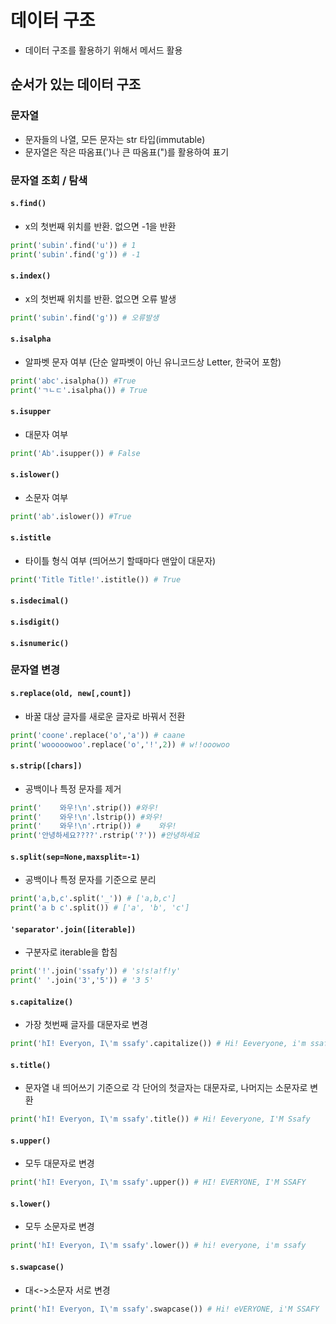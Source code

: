 # 데이터 구조
* 데이터 구조를 활용하기 위해서 메서드 활용

## 순서가 있는 데이터 구조
### 문자열
* 문자들의 나열, 모든 문자는 str 타입(immutable)
* 문자열은 작은 따옴표(')나 큰 따옴표(")를 활용하여 표기
### 문자열 조회 / 탐색
#### `s.find()`
* x의 첫번째 위치를 반환. 없으면 -1을 반환
``` python
print('subin'.find('u')) # 1
print('subin'.find('g')) # -1
```
#### `s.index()`
* x의 첫번째 위치를 반환. 없으면 오류 발생
``` python
print('subin'.find('g')) # 오류발생
```
#### `s.isalpha`
* 알파벳 문자 여부 (단순 알파벳이 아닌 유니코드상 Letter, 한국어 포함)
```python
print('abc'.isalpha()) #True
print('ㄱㄴㄷ'.isalpha()) # True
```
#### `s.isupper`
* 대문자 여부
``` python
print('Ab'.isupper()) # False
```
#### `s.islower()`
* 소문자 여부
``` python
print('ab'.islower()) #True
```
#### `s.istitle`
* 타이틀 형식 여부 (띄어쓰기 할때마다 맨앞이 대문자)
``` python
print('Title Title!'.istitle()) # True
```
#### `s.isdecimal()`
#### `s.isdigit()` 
#### `s.isnumeric()`

### 문자열 변경
#### `s.replace(old, new[,count])`
* 바꿀 대상 글자를 새로운 글자로 바꿔서 전환
```python
print('coone'.replace('o','a')) # caane
print('wooooowoo'.replace('o','!',2)) # w!!ooowoo
```
#### `s.strip([chars])`
* 공백이나 특정 문자를 제거
```python
print('    와우!\n'.strip()) #와우!
print('    와우!\n'.lstrip()) #와우!
print('    와우!\n'.rtrip()) #    와우!
print('안녕하세요????'.rstrip('?')) #안녕하세요
```
#### `s.split(sep=None,maxsplit=-1)`
* 공백이나 특정 문자를 기준으로 분리
```python
print('a,b,c'.split('_')) # ['a,b,c']
print('a b c'.split()) # ['a', 'b', 'c']
```
#### `'separator'.join([iterable])`
* 구분자로 iterable을 합침
```python
print('!'.join('ssafy')) # 's!s!a!f!y'
print(' '.join('3','5')) # '3 5'
```
#### `s.capitalize()`
* 가장 첫번째 글자를 대문자로 변경
```python
print('hI! Everyon, I\'m ssafy'.capitalize()) # Hi! Eeveryone, i'm ssafy
```
#### `s.title()`
* 문자열 내 띄어쓰기 기준으로 각 단어의 첫글자는 대문자로, 나머지는 소문자로 변환
```python
print('hI! Everyon, I\'m ssafy'.title()) # Hi! Eeveryone, I'M Ssafy
```
#### `s.upper()`
* 모두 대문자로 변경
```python
print('hI! Everyon, I\'m ssafy'.upper()) # HI! EVERYONE, I'M SSAFY
```
#### `s.lower()`
* 모두 소문자로 변경
```python
print('hI! Everyon, I\'m ssafy'.lower()) # hi! everyone, i'm ssafy
```
#### `s.swapcase()`
* 대<->소문자 서로 변경
```python
print('hI! Everyon, I\'m ssafy'.swapcase()) # Hi! eVERYONE, i'M SSAFY
```